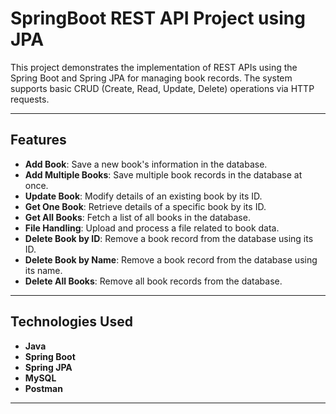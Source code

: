# SpringBoot REST API Project using JPA

This project demonstrates the implementation of REST APIs using the Spring Boot and Spring JPA for managing book records. The system supports basic CRUD (Create, Read, Update, Delete) operations via HTTP requests.

---

## Features

- **Add Book**: Save a new book's information in the database.
- **Add Multiple Books**: Save multiple book records in the database at once.
- **Update Book**: Modify details of an existing book by its ID.
- **Get One Book**: Retrieve details of a specific book by its ID.
- **Get All Books**: Fetch a list of all books in the database.
- **File Handling**: Upload and process a file related to book data.
- **Delete Book by ID**: Remove a book record from the database using its ID.
- **Delete Book by Name**: Remove a book record from the database using its name.
- **Delete All Books**: Remove all book records from the database.
  
---

## Technologies Used

- **Java**
- **Spring Boot**
- **Spring JPA**
- **MySQL**
- **Postman**

---
